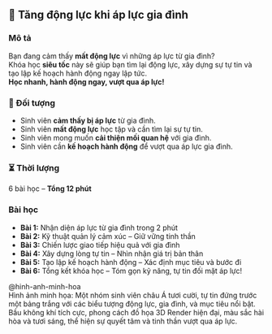 ## 📌 Tăng động lực khi áp lực gia đình

### Mô tả  
Bạn đang cảm thấy **mất động lực** vì những áp lực từ gia đình?  
Khóa học **siêu tốc** này sẽ giúp bạn tìm lại động lực, xây dựng sự tự tin và tạo lập kế hoạch hành động ngay lập tức.  
**Học nhanh, hành động ngay, vượt qua áp lực!**

### 🎯 Đối tượng  
- Sinh viên **cảm thấy bị áp lực** từ gia đình.  
- Sinh viên **mất động lực** học tập và cần tìm lại sự tự tin.  
- Sinh viên mong muốn **cải thiện mối quan hệ** với gia đình.  
- Sinh viên cần **kế hoạch hành động** để vượt qua áp lực gia đình.  

### ⏳ Thời lượng  
6 bài học – **Tổng 12 phút**  

### Bài học  
- **Bài 1:** Nhận diện áp lực từ gia đình trong 2 phút  
- **Bài 2:** Kỹ thuật quản lý cảm xúc – Giữ vững tinh thần  
- **Bài 3:** Chiến lược giao tiếp hiệu quả với gia đình  
- **Bài 4:** Xây dựng lòng tự tin – Nhìn nhận giá trị bản thân  
- **Bài 5:** Tạo lập kế hoạch hành động – Xác định mục tiêu và bước đi  
- **Bài 6:** Tổng kết khóa học – Tóm gọn kỹ năng, tự tin đối mặt áp lực!  

@hinh-anh-minh-hoa  
Hình ảnh minh họa: Một nhóm sinh viên châu Á tươi cười, tự tin đứng trước một bảng trắng với các biểu tượng động lực, gia đình, và mục tiêu nổi bật. Bầu không khí tích cực, phong cách đồ họa 3D Render hiện đại, màu sắc hài hòa và tươi sáng, thể hiện sự quyết tâm và tinh thần vượt qua áp lực.